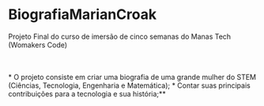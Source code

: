 # BiografiaMarianCroak
Projeto Final do curso de imersão de cinco semanas do Manas Tech (Womakers Code)

</br>
</br>
* O projeto consiste em criar uma biografia de uma grande mulher do STEM (Ciências, Tecnologia, Engenharia e Matemática);
* Contar suas principais contribuições para a tecnologia e sua história;**


